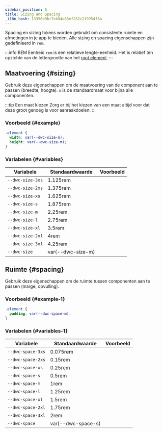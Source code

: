 ```yaml
---
sidebar_position: 5
title: Sizing and Spacing
_i18n_hash: 13396e3bc7eb84e83ef282c219954f8a
---
```

Spacing en sizing tokens worden gebruikt om consistente ruimte en afmetingen in je app te bieden. Alle sizing en spacing eigenschappen zijn gedefinieerd in `rem`.

:::info REM Eenheid
`rem` is een relatieve lengte-eenheid. Het is relatief ten opzichte van de lettergrootte van het [root element](https://developer.mozilla.org/en-US/docs/Web/HTML/Element/html).
:::

## Maatvoering {#sizing}

Gebruik deze eigenschappen om de maatvoering van de component aan te passen (breedte, hoogte). `m` is de standaardmaat voor bijna alle componenten.

:::tip Een maat kiezen
Zorg er bij het kiezen van een maat altijd voor dat deze groot genoeg is voor aanraakdoelen.
:::

### Voorbeeld {#example}

```css
.element {
  width: var(--dwc-size-m);
  height: var(--dwc-size-m);
}
```

### Variabelen {#variables}

| **Variabele**     | **Standaardwaarde** | **Voorbeeld**                         |
| ---------------- | ------------------- | ------------------------------------- |
| `--dwc-size-3xs` | 1.125rem            | <SizingBox size="--dwc-size-3xs" /> |
| `--dwc-size-2xs` | 1.375rem            | <SizingBox size="--dwc-size-2xs" /> |
| `--dwc-size-xs`  | 1.625rem            | <SizingBox size="--dwc-size-xs" />  |
| `--dwc-size-s`   | 1.875rem            | <SizingBox size="--dwc-size-s" />   |
| `--dwc-size-m`   | 2.25rem             | <SizingBox size="--dwc-size-m" />   |
| `--dwc-size-l`   | 2.75rem             | <SizingBox size="--dwc-size-l" />   |
| `--dwc-size-xl`  | 3.5rem              | <SizingBox size="--dwc-size-xl" />  |
| `--dwc-size-2xl` | 4rem                | <SizingBox size="--dwc-size-2xl" /> |
| `--dwc-size-3xl` | 4.25rem             | <SizingBox size="--dwc-size-3xl" /> |
| `--dwc-size`     | var(--dwc-size-m)   | <SizingBox size="--dwc-size" />     |

## Ruimte {#spacing}

Gebruik deze eigenschappen om de ruimte tussen componenten aan te passen (marge, opvulling).

### Voorbeeld {#example-1}

```css
.element {
  padding: var(--dwc-space-m);
}
```

### Variabelen {#variables-1}

| **Variabele**      | **Standaardwaarde** | **Voorbeeld**                            |
| ----------------- | ------------------- | ---------------------------------------- |
| `--dwc-space-3xs` | 0.075rem            | <SpacingBox space="--dwc-space-3xs" /> |
| `--dwc-space-2xs` | 0.15rem             | <SpacingBox space="--dwc-space-2xs" /> |
| `--dwc-space-xs`  | 0.25rem             | <SpacingBox space="--dwc-space-xs" />  |
| `--dwc-space-s`   | 0.5rem              | <SpacingBox space="--dwc-space-s" />   |
| `--dwc-space-m`   | 1rem                | <SpacingBox space="--dwc-space-m" />   |
| `--dwc-space-l`   | 1.25rem             | <SpacingBox space="--dwc-space-l" />   |
| `--dwc-space-xl`  | 1.5rem              | <SpacingBox space="--dwc-space-xl" />  |
| `--dwc-space-2xl` | 1.75rem             | <SpacingBox space="--dwc-space-2xl" /> |
| `--dwc-space-3xl` | 2rem                | <SpacingBox space="--dwc-space-3xl" /> |
| `--dwc-space`     | var(--dwc-space-s)  | <SpacingBox space="--dwc-space" />     |
